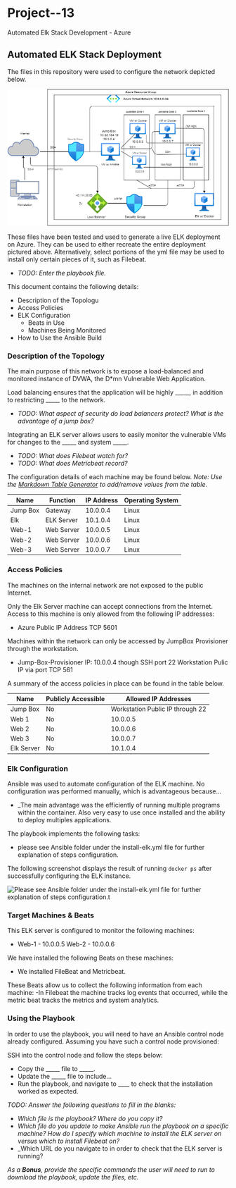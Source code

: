 # Project--13
Automated Elk Stack Development - Azure
## Automated ELK Stack Deployment

The files in this repository were used to configure the network depicted below.

![Project 13 Niyi. drawio.png](https://github.com/ayind002/Project--13/blob/main/Diagrams/Project%2013%20Niyi.%20drawio.png)

These files have been tested and used to generate a live ELK deployment on Azure. They can be used to either recreate the entire deployment pictured above. Alternatively, select portions of the yml file may be used to install only certain pieces of it, such as Filebeat.

  - _TODO: Enter the playbook file._

This document contains the following details:
- Description of the Topologu
- Access Policies
- ELK Configuration
  - Beats in Use
  - Machines Being Monitored
- How to Use the Ansible Build


### Description of the Topology

The main purpose of this network is to expose a load-balanced and monitored instance of DVWA, the D*mn Vulnerable Web Application.

Load balancing ensures that the application will be highly _____, in addition to restricting _____ to the network.
- _TODO: What aspect of security do load balancers protect? What is the advantage of a jump box?_

Integrating an ELK server allows users to easily monitor the vulnerable VMs for changes to the _____ and system _____.
- _TODO: What does Filebeat watch for?_
- _TODO: What does Metricbeat record?_

The configuration details of each machine may be found below.
_Note: Use the [Markdown Table Generator](http://www.tablesgenerator.com/markdown_tables) to add/remove values from the table_.

| Name     | Function | IP Address | Operating System |
|----------|----------|------------|------------------|
| Jump Box | Gateway   | 10.0.0.4  | Linux            |
| Elk      | ELK Server| 10.1.0.4  | Linux            |
| Web-1    | Web Server| 10.0.0.5  | Linux            |
| Web-2    | Web Server| 10.0.0.6  | Linux            |
| Web-3    | Web Server| 10.0.0.7  | Linux            |

### Access Policies

The machines on the internal network are not exposed to the public Internet.

Only the Elk Server machine can accept connections from the Internet. Access to this machine is only allowed from the following IP addresses:
- Azure Public IP Address TCP 5601

Machines within the network can only be accessed by JumpBox Provisioner through the workstation.
- Jump-Box-Provisioner IP: 10.0.0.4 though SSH port 22
  Workstation Pulic IP via port TCP 561

A summary of the access policies in place can be found in the table below.

| Name     | Publicly Accessible | Allowed IP Addresses                 |
|----------|---------------------|----------------------                |
| Jump Box |      No              | Workstation Public IP through 22    |
| Web 1    |      No              | 10.0.0.5                            |
| Web 2    |      No              | 10.0.0.6                            |
| Web 3    |      No              |10.0.0.7                               |
| Elk Server|      No             |10.1.0.4                                   

### Elk Configuration

Ansible was used to automate configuration of the ELK machine. No configuration was performed manually, which is advantageous because...
- _The main advantage was the efficiently of running multiple programs within the container. Also very easy to use once installed and the ability to deploy multiples applications.

The playbook implements the following tasks:
- please see Ansible folder under the install-elk.yml file for further explanation of steps configuration.

The following screenshot displays the result of running `docker ps` after successfully configuring the ELK instance.

![Please see Ansible folder under the install-elk.yml file for further explanation of steps configuration.t](https://github.com/ayind002/Project--13/blob/main/Ansible/Ansiblestuff.yml)

### Target Machines & Beats
This ELK server is configured to monitor the following machines:
- Web-1 - 10.0.0.5
  Web-2 - 10.0.0.6

We have installed the following Beats on these machines:
- We installed FileBeat and Metricbeat.

These Beats allow us to collect the following information from each machine:
-In Filebeat the machine tracks log events that occurred, while the metric beat tracks the metrics and system analytics.

### Using the Playbook
In order to use the playbook, you will need to have an Ansible control node already configured. Assuming you have such a control node provisioned:

SSH into the control node and follow the steps below:
- Copy the _____ file to _____.
- Update the _____ file to include...
- Run the playbook, and navigate to ____ to check that the installation worked as expected.

_TODO: Answer the following questions to fill in the blanks:_
- _Which file is the playbook? Where do you copy it?_
- _Which file do you update to make Ansible run the playbook on a specific machine? How do I specify which machine to install the ELK server on versus which to install Filebeat on?_
- _Which URL do you navigate to in order to check that the ELK server is running?

_As a **Bonus**, provide the specific commands the user will need to run to download the playbook, update the files, etc._
